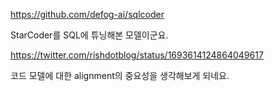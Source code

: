 https://github.com/defog-ai/sqlcoder

StarCoder를 SQL에 튜닝해본 모델이군요.

https://twitter.com/rishdotblog/status/1693614124864049617

코드 모델에 대한 alignment의 중요성을 생각해보게 되네요.